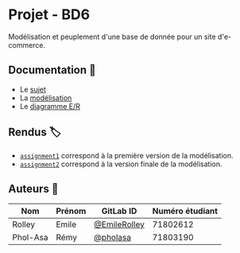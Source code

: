 # Projet - BD6

Modélisation et peuplement d'une base de donnée pour un site d'e-commerce.

## Documentation 📄

* Le [sujet](https://gaufre.informatique.univ-paris-diderot.fr/EmileRolley/bd6-project/blob/master/pdf/subject.pdf)
* La [modélisation](https://gaufre.informatique.univ-paris-diderot.fr/EmileRolley/bd6-project/blob/master/pdf/design.pdf)
* Le [diagramme E/R](https://gaufre.informatique.univ-paris-diderot.fr/EmileRolley/bd6-project/blob/master/images/ERD.png)

## Rendus 🏷

* [`assignment1`](https://gaufre.informatique.univ-paris-diderot.fr/EmileRolley/bd6-project/tags/assignment1) correspond à la première version de la modélisation.
* [`assignment2`](https://gaufre.informatique.univ-paris-diderot.fr/EmileRolley/bd6-project/tags/assignment2) correspond à la version finale de la modélisation.


## Auteurs 🧘

| Nom      | Prénom | GitLab ID                                                                     | Numéro étudiant |
|----------|--------|-------------------------------------------------------------------------------|-----------------|
| Rolley   | Emile  | [@EmileRolley](https://gaufre.informatique.univ-paris-diderot.fr/EmileRolley) | 71802612        |
| Phol-Asa | Rémy   | [@pholasa](https://gaufre.informatique.univ-paris-diderot.fr/pholasa)         | 71803190        |
